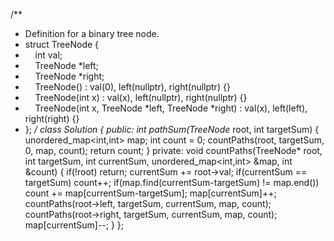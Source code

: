 /**
* Definition for a binary tree node.
* struct TreeNode {
*     int val;
*     TreeNode *left;
*     TreeNode *right;
*     TreeNode() : val(0), left(nullptr), right(nullptr) {}
*     TreeNode(int x) : val(x), left(nullptr), right(nullptr) {}
*     TreeNode(int x, TreeNode *left, TreeNode *right) : val(x), left(left), right(right) {}
* };
*/
class Solution {
public:
int pathSum(TreeNode* root, int targetSum) {
unordered_map<int,int> map;
int count = 0;
countPaths(root, targetSum, 0, map, count);
return count;
}
private:
void countPaths(TreeNode* root, int targetSum, int currentSum, unordered_map<int,int> &map, int &count)
{
if(!root) return;
currentSum += root->val;
if(currentSum == targetSum) count++;
if(map.find(currentSum-targetSum) != map.end()) count += map[currentSum-targetSum];
map[currentSum]++;
countPaths(root->left, targetSum, currentSum, map, count);
countPaths(root->right, targetSum, currentSum, map, count);
map[currentSum]--;
}
};